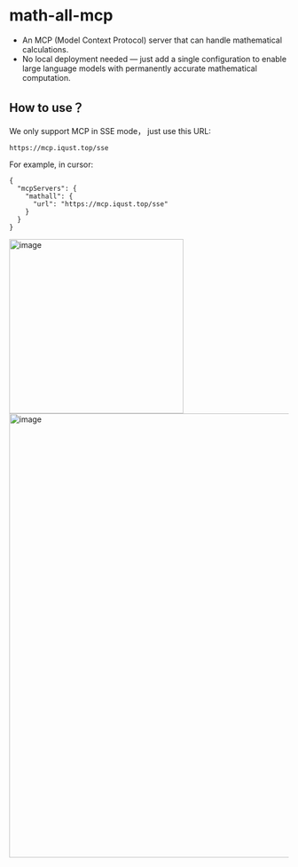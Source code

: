 # math-all-mcp
- An MCP (Model Context Protocol) server that can handle mathematical calculations.
- No local deployment needed — just add a single configuration to enable large language models with permanently accurate mathematical computation.
## How to use？
We only support MCP in SSE mode， just use this URL:

```https://mcp.iqust.top/sse```

For example, in cursor:

```
{
  "mcpServers": {
    "mathall": {
      "url": "https://mcp.iqust.top/sse"
    }
  }
}
```

<img width="314" alt="image" src="https://github.com/user-attachments/assets/7c308f49-ea87-4925-9261-3c0d593cbdc0" />
<img width="800" alt="image" src="https://github.com/user-attachments/assets/7502cede-2ff6-46ce-964f-8e02e7bb3920" />
